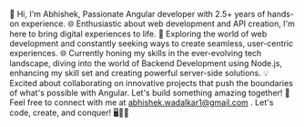 👋 Hi, I'm Abhishek, Passionate Angular developer with 2.5+ years of hands-on experience.
🌐 Enthusiastic about web development and API creation, I'm here to bring digital experiences to life.
🚀 Exploring the world of web development and constantly seeking ways to create seamless, user-centric experiences. 
🌐 Currently honing my skills in the ever-evolving tech landscape, diving into the world of Backend Development using Node.js,
    enhancing my skill set and creating powerful server-side solutions.
💡 Excited about collaborating on innovative projects that push the boundaries of what's possible with Angular. 
Let's build something amazing together! 🤝 Feel free to connect with me at abhishek.wadalkar1@gmail.com .
Let's code, create, and conquer! 🖥️👨‍💻
